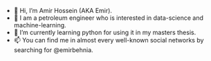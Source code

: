- 👋 Hi, I’m Amir Hossein (AKA Emir).
- 👀 I am a petroleum engineer who is interested in data-science and machine-learning.
- 🌱 I’m currently learning python for using it in my masters thesis.
- 📫 You can find me in almost every well-known social networks by searching for @emirbehnia.

<!---
emirbehnia/emirbehnia is a ✨ special ✨ repository because its `README.md` (this file) appears on your GitHub profile.
You can click the Preview link to take a look at your changes.
--->
